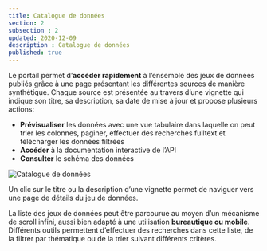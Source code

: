 ```yaml
---
title: Catalogue de données
section: 2
subsection : 2
updated: 2020-12-09
description : Catalogue de données
published: true
---
```


Le portail permet d’**accéder rapidement** à l’ensemble des jeux de données publiés grâce à une page présentant les différentes sources de manière synthétique. Chaque source est présentée au travers d’une vignette qui indique son titre, sa description, sa date de mise à jour et propose plusieurs actions:
* **Prévisualiser** les données avec une vue tabulaire dans laquelle on peut trier les colonnes, paginer, effectuer des recherches fulltext et télécharger les données filtrées
* **Accéder** à la documentation interactive de l’API
* **Consulter** le schéma des données

![Catalogue de données](./images/functional-presentation/catalogue.jpg)

Un clic sur le titre ou la description d’une vignette permet de naviguer vers une page de détails du jeu de données.  

La liste des jeux de données peut être parcourue au moyen d’un mécanisme de scroll infini, aussi bien adapté à une utilisation **bureautique ou mobile**. Différents outils permettent d’effectuer des recherches dans cette liste, de la filtrer par thématique ou de la trier suivant différents critères.

